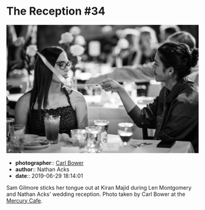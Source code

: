 # The Reception \#34

![Sam Gilmore sticks her tongue out at Kiran Majid](assets/2019-06-29-set-3-the-reception-34.webp)

* **photographer**:: [Carl Bower](https://carlbowerphotos.com)  
* **author**:: Nathan Acks  
* **date**:: 2019-06-29 18:14:01

Sam Gilmore sticks her tongue out at Kiran Majid during Len Montgomery and Nathan Acks' wedding reception. Photo taken by Carl Bower at the [Mercury Cafe](http://mercurycafe.com).
